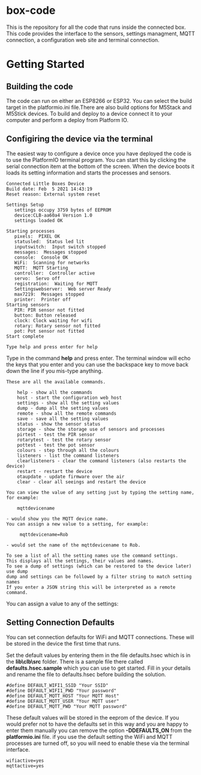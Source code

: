 # box-code
This is the repository for all the code that runs inside the connected box. This code provides the interface to the sensors, settings managment, MQTT connection, a configuration web site and terminal connection. 

# Getting Started
## Building the code

The code can run on either an ESP8266 or ESP32. You can select the build target in the platformio.ini file.There are also build options for M5Stack and M5Stick devices. To build and deploy to a device connect it to your computer and perform a deploy from Platform IO. 

## Configiring the device via the terminal
The easiest way to configure a device once you have deployed the code is to use the PlatformIO terminal program. You can start this by clicking the serial connection item at the bottom of the screen. When the device boots it loads its setting information and starts the processes and sensors.

```
Connected Little Boxes Device      
Build date: Feb  5 2021 14:43:19   
Reset reason: External system reset

Settings Setup
   settings occupy 3759 bytes of EEPROM
   device:CLB-aa60a4 Version 1.0
   settings loaded OK

Starting processes
   pixels:  PIXEL OK
   statusled:  Status led lit
   inputswitch:  Input switch stopped
   messages:  Messages stopped
   console:  Console OK
   WiFi:  Scanning for networks
   MQTT:  MQTT Starting
   controller:  Controller active
   servo:  Servo off
   registration:  Waiting for MQTT
   Settingswebserver:  Web server Ready
   max7219:  Messages stopped
   printer:  Printer off
Starting sensors
   PIR: PIR sensor not fitted
   button: Button released
   clock: Clock waiting for wifi
   rotary: Rotary sensor not fitted
   pot: Pot sensor not fitted
Start complete

Type help and press enter for help
```
Type in the command **help**  and press enter. The terminal window will echo the keys that you enter and you can use the backspace key to move back down the line if you mis-type anything. 
```
These are all the available commands.

    help - show all the commands
    host - start the configuration web host
    settings - show all the setting values
    dump - dump all the setting values
    remote - show all the remote commands
    save - save all the setting values
    status - show the sensor status
    storage - show the storage use of sensors and processes
    pirtest - test the PIR sensor
    rotarytest - test the rotary sensor
    pottest - test the pot sensor
    colours - step through all the colours
    listeners - list the command listeners
    clearlisteners - clear the command listeners (also restarts the device)
    restart - restart the device
    otaupdate - update firmware over the air
    clear - clear all seeings and restart the device

You can view the value of any setting just by typing the setting name, for example:

    mqttdevicename

- would show you the MQTT device name.
You can assign a new value to a setting, for example:

     mqttdevicename=Rob

- would set the name of the mqttdevicename to Rob.

To see a list of all the setting names use the command settings.
This displays all the settings, their values and names.
To see a dump of settings (which can be restored to the device later) use dump
dump and settings can be followed by a filter string to match setting names
If you enter a JSON string this will be interpreted as a remote command.

```
You can assign a value to any of the settings:


## Setting Connection Defaults
You can set connection defaults for WiFi and MQTT connections. These will be stored in the device the first time that runs. 

Set the default values by entering them in the file defaults.hsec which is in the **lib\clb\src** folder. There is a sample file there called **defaults.hsec.sample** which you can use to get started. Fill in your details and  rename the file to defaults.hsec before building the solution.
```
#define DEFAULT_WIFI1_SSID "Your SSID"
#define DEFAULT_WIFI1_PWD "Your password"
#define DEFAULT_MQTT_HOST "Your MQTT Host"
#define DEFAULT_MQTT_USER "Your MQTT user"
#define DEFAULT_MQTT_PWD "Your MQTT password"
```
These default values will be stored in the eeprom of the device. If you would prefer not to have the defaults set in this way and you are happy to enter them manually you can remove the option **-DDEFAULTS_ON** from the **platformio.ini** file. if you use the default setting the WiFi and MQTT processes are turned off, so you will need to enable these via the terminal interface.
```
wifiactive=yes
mqttactive=yes
```